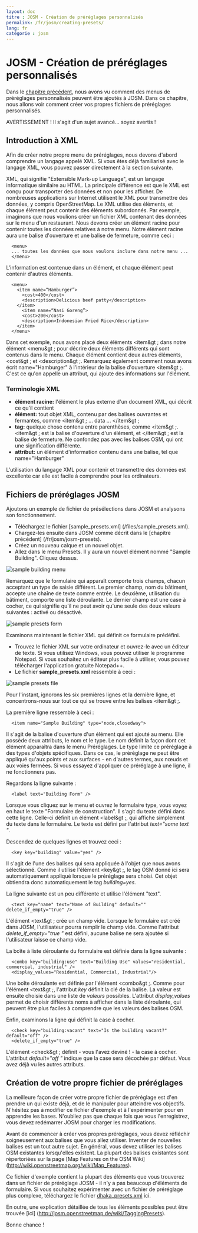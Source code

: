 ```yaml
---
layout: doc
titre : JOSM - Création de préréglages personnalisés
permalink: /fr/josm/creating-presets/
lang: fr
catégorie : josm
---
```


JOSM - Création de préréglages personnalisés
=======================


Dans le [chapitre précédent](/fr/josm/josm-presets), nous avons vu comment des menus de préréglages personnalisés peuvent être ajoutés à JOSM. Dans ce chapitre, nous allons voir comment créer vos propres fichiers de préréglages personnalisés.  

AVERTISSEMENT ! Il s'agit d'un sujet avancé... soyez avertis !  

Introduction à XML
-------------------

Afin de créer notre propre menu de préréglages, nous devons d'abord comprendre un langage appelé XML. Si vous êtes déjà familiarisé avec le langage XML, vous pouvez passer directement à la section suivante.  

XML, qui signifie "Extensible Mark-up Language", est un langage informatique similaire au HTML. La principale différence est que le XML est conçu pour transporter des données et non pour les afficher. De nombreuses applications sur Internet utilisent le XML pour transmettre des données, y compris OpenStreetMap. Le XML utilise des éléments, et chaque élément peut contenir des éléments subordonnés. Par exemple, imaginons que nous voulions créer un fichier XML contenant des données sur le menu d'un restaurant. Nous devons créer un élément racine pour contenir toutes les données relatives à notre menu. Notre élément racine aura une balise d'ouverture et une balise de fermeture, comme ceci :

      <menu>
      ... toutes les données que nous voulons inclure dans notre menu ...
      </menu>

L'information est contenue dans un élément, et chaque élément peut contenir d'autres éléments.  

      <menu>
        <item name=“Hamburger”>
          <cost>400</cost>
          <description>Delicious beef patty</description>
        </item>
          <item name=“Nasi Goreng”>
          <cost>200</cost>
          <description>Indonesian Fried Rice</description>
        </item>
      </menu>

Dans cet exemple, nous avons placé deux éléments &lt;item&gt ; dans notre élément &lt;menu&gt ; pour décrire deux éléments différents qui sont contenus dans le menu. Chaque élément contient deux autres éléments, &lt;cost&gt ; et &lt;description&gt ;. Remarquez également comment nous avons écrit name="Hamburger" à l'intérieur de la balise d'ouverture &lt;item&gt ;. C'est ce qu'on appelle un attribut, qui ajoute des informations sur l'élément.


### Terminologie XML

- **élément racine:** l'élément le plus externe d'un document XML, qui décrit ce qu'il contient  
- **élément:** tout objet XML, contenu par des balises ouvrantes et fermantes, comme &lt;item&gt ; ... data ... &lt;/item&gt ;  
- **tag:** quelque chose contenu entre parenthèses, comme &lt;item&gt ;. &lt;item&gt ; est la balise d'ouverture d'un élément, et &lt;/item&gt ; est la balise de fermeture. Ne confondez pas avec les balises OSM, qui ont une signification différente.  
- **attribut:** un élément d'information contenu dans une balise, tel que name="Hamburger"  

L'utilisation du langage XML pour contenir et transmettre des données est excellente car elle est facile à comprendre pour les ordinateurs.  


Fichiers de préréglages JOSM
-------------------

Ajoutons un exemple de fichier de présélections dans JOSM et analysons son fonctionnement.  

- Téléchargez le fichier [sample_presets.xml] (/files/sample_presets.xml).  
- Chargez-les ensuite dans JOSM comme décrit dans le [chapitre précédent] (/fr/josm/josm-presets).  
- Créez un nouveau calque et un nouvel objet.  
- Allez dans le menu Presets. Il y aura un nouvel élément nommé "Sample Building". Cliquez dessus.  

![sample building menu][]

Remarquez que le formulaire qui apparaît comporte trois champs, chacun acceptant un type de saisie différent. Le premier champ, nom du bâtiment, accepte une chaîne de texte comme entrée. Le deuxième, utilisation du bâtiment, comporte une liste déroulante. Le dernier champ est une case à cocher, ce qui signifie qu'il ne peut avoir qu'une seule des deux valeurs suivantes : activé ou désactivé.

![sample presets form][]

Examinons maintenant le fichier XML qui définit ce formulaire prédéfini.

- Trouvez le fichier XML sur votre ordinateur et ouvrez-le avec un éditeur de texte. Si vous utilisez Windows, vous pouvez utiliser le programme Notepad. Si vous souhaitez un éditeur plus facile à utiliser, vous pouvez télécharger l'application gratuite Notepad++.  
- Le fichier **sample_presets.xml** ressemble à ceci :  

![sample presets file][]

Pour l'instant, ignorons les six premières lignes et la dernière ligne, et concentrons-nous sur tout ce qui se trouve entre les balises &lt;item&gt ;.

La première ligne ressemble à ceci :

      <item name="Sample Building" type="node,closedway">

Il s'agit de la balise d'ouverture d'un élément qui est ajouté au menu. Elle possède deux attributs, le nom et le type. Le nom définit la façon dont cet élément apparaîtra dans le menu Préréglages. Le type limite ce préréglage à des types d'objets spécifiques. Dans ce cas, le préréglage ne peut être appliqué qu'aux points et aux surfaces - en d'autres termes, aux nœuds et aux voies fermées. Si vous essayez d'appliquer ce préréglage à une ligne, il ne fonctionnera pas.  

Regardons la ligne suivante :  

      <label text="Building Form" />

Lorsque vous cliquez sur le menu et ouvrez le formulaire type, vous voyez en haut le texte "Formulaire de construction". Il s'agit du texte défini dans cette ligne. Celle-ci définit un élément &lt;label&gt ;, qui affiche simplement du texte dans le formulaire. Le texte est défini par l'attribut *text="some text "*.  

Descendez de quelques lignes et trouvez ceci :  

      <key key="building" value="yes" />

Il s'agit de l'une des balises qui sera appliquée à l'objet que nous avons sélectionné. Comme il utilise l'élément &lt;key&gt ;, le tag OSM donné ici sera automatiquement appliqué lorsque le préréglage sera choisi. Cet objet obtiendra donc automatiquement le tag *building=yes*.  

La ligne suivante est un peu différente et utilise l'élément "text".  

      <text key="name" text="Name of Building" default="" delete_if_empty="true" />

L'élément &lt;text&gt ; crée un champ vide. Lorsque le formulaire est créé dans JOSM, l'utilisateur pourra remplir le champ vide. Comme l'attribut *delete_if_empty="true "* est défini, aucune balise ne sera ajoutée si l'utilisateur laisse ce champ vide.  

La boîte à liste déroulante du formulaire est définie dans la ligne suivante :  

      <combo key="building:use" text="Building Use" values="residential, commercial, industrial" />
      <display_values="Residential, Commercial, Industrial"/>

Une boîte déroulante est définie par l'élément &lt;combo&gt ;. Comme pour l'élément &lt;text&gt ;, l'attribut *key* définit la clé de la balise. La valeur est ensuite choisie dans une liste de *valeurs* possibles. L'attribut *display_values* permet de choisir différents noms à afficher dans la liste déroulante, qui peuvent être plus faciles à comprendre que les valeurs des balises OSM.  

Enfin, examinons la ligne qui définit la case à cocher.  

      <check key="building:vacant" text="Is the building vacant?" default="off" /> 
      <delete_if_empty="true" />

L'élément &lt;check&gt ; définit - vous l'avez deviné ! - la case à cocher. L'attribut *default="off "* indique que la case sera décochée par défaut. Vous avez déjà vu les autres attributs.  

Création de votre propre fichier de préréglages
------------------------------

La meilleure façon de créer votre propre fichier de préréglage est d'en prendre un qui existe déjà, et de le manipuler pour atteindre vos objectifs. N'hésitez pas à modifier ce fichier d'exemple et à l'expérimenter pour en apprendre les bases. N'oubliez pas que chaque fois que vous l'enregistrez, vous devez redémarrer JOSM pour charger les modifications.  

Avant de commencer à créer vos propres préréglages, vous devez réfléchir soigneusement aux balises que vous allez utiliser. Inventer de nouvelles balises est un tout autre sujet. En général, vous devez utiliser les balises OSM existantes lorsqu'elles existent. La plupart des balises existantes sont répertoriées sur la page [Map Features on the OSM Wiki] (http://wiki.openstreetmap.org/wiki/Map_Features).  

Ce fichier d'exemple contient la plupart des éléments que vous trouverez dans un fichier de préréglage JOSM - il n'y a pas beaucoup d'éléments de formulaire. Si vous souhaitez expérimenter avec un fichier de préréglage plus complexe, téléchargez le fichier [dhaka_presets.xml](/files/dhaka_presets.xml) ici.  

En outre, une explication détaillée de tous les éléments possibles peut être trouvée [ici] (http://josm.openstreetmap.de/wiki/TaggingPresets).  

Bonne chance !  


[sample building menu]: /images/josm/sample-building-menu.png
[sample presets form]: /images/josm/sample-presets-form.png
[sample presets file]: /images/josm/sample-presets-file.png